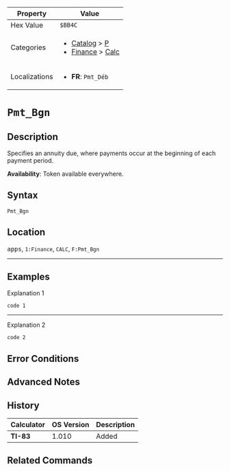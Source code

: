 | Property      | Value |
|---------------|-------|
| Hex Value     | `$BB4C`|
| Categories    | <ul><li>[Catalog](../categories/Catalog.md) > [P](../categories/Catalog.md#P)</li><li>[Finance](../categories/Finance.md) > [Calc](../categories/Finance.md#Calc)</li></ul> |
| Localizations | <ul><li><b>FR</b>: `Pmt_Déb`</li></ul> |

# `Pmt_Bgn`

## Description
Specifies an annuity due, where payments occur at the beginning of each payment period.


<b>Availability</b>: Token available everywhere.

## Syntax
`Pmt_Bgn`

## Location
<kbd>apps</kbd>, `1:Finance`, `CALC`, `F:Pmt_Bgn`
<hr>

## Examples

Explanation 1
```ti-basic
code 1
```
---
Explanation 2
```ti-basic
code 2
```

## Error Conditions


## Advanced Notes


## History
| Calculator | OS Version | Description |
|------------|------------|-------------|
| <b>TI-83</b> | 1.010 | Added

## Related Commands

    